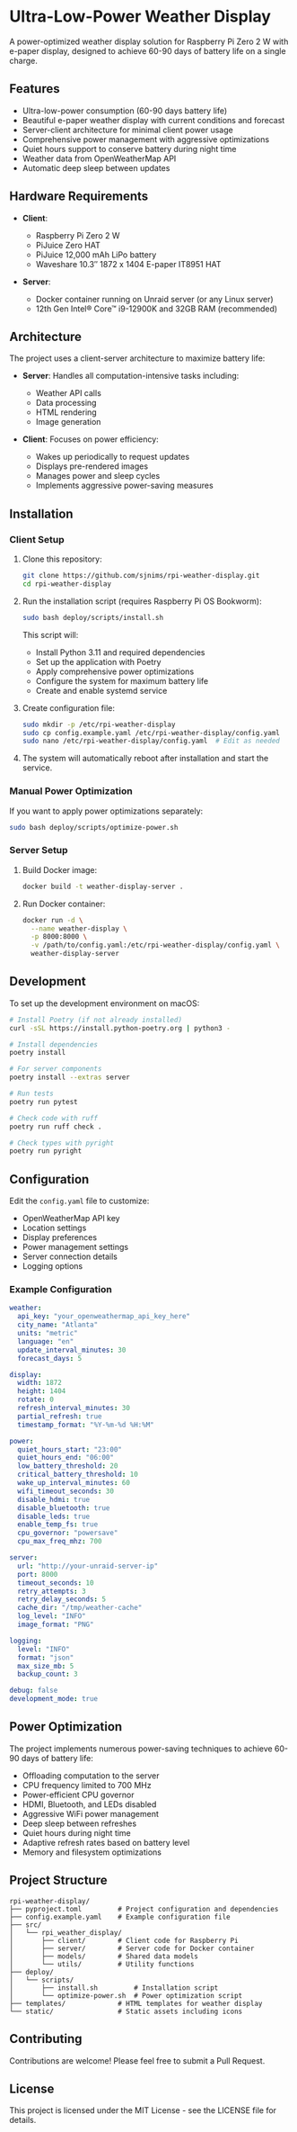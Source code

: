 # Ultra-Low-Power Weather Display

A power-optimized weather display solution for Raspberry Pi Zero 2 W with e-paper display, designed to achieve 60-90 days of battery life on a single charge.

## Features

- Ultra-low-power consumption (60-90 days battery life)
- Beautiful e-paper weather display with current conditions and forecast
- Server-client architecture for minimal client power usage
- Comprehensive power management with aggressive optimizations
- Quiet hours support to conserve battery during night time
- Weather data from OpenWeatherMap API
- Automatic deep sleep between updates

## Hardware Requirements

- **Client**:
  - Raspberry Pi Zero 2 W
  - PiJuice Zero HAT
  - PiJuice 12,000 mAh LiPo battery
  - Waveshare 10.3″ 1872 x 1404 E-paper IT8951 HAT

- **Server**:
  - Docker container running on Unraid server (or any Linux server)
  - 12th Gen Intel® Core™ i9-12900K and 32GB RAM (recommended)

## Architecture

The project uses a client-server architecture to maximize battery life:

- **Server**: Handles all computation-intensive tasks including:
  - Weather API calls
  - Data processing
  - HTML rendering
  - Image generation

- **Client**: Focuses on power efficiency:
  - Wakes up periodically to request updates
  - Displays pre-rendered images
  - Manages power and sleep cycles
  - Implements aggressive power-saving measures

## Installation

### Client Setup

1. Clone this repository:
   ```bash
   git clone https://github.com/sjnims/rpi-weather-display.git
   cd rpi-weather-display
   ```

2. Run the installation script (requires Raspberry Pi OS Bookworm):
   ```bash
   sudo bash deploy/scripts/install.sh
   ```

   This script will:
   - Install Python 3.11 and required dependencies
   - Set up the application with Poetry
   - Apply comprehensive power optimizations
   - Configure the system for maximum battery life
   - Create and enable systemd service

3. Create configuration file:
   ```bash
   sudo mkdir -p /etc/rpi-weather-display
   sudo cp config.example.yaml /etc/rpi-weather-display/config.yaml
   sudo nano /etc/rpi-weather-display/config.yaml  # Edit as needed
   ```

4. The system will automatically reboot after installation and start the service.

### Manual Power Optimization

If you want to apply power optimizations separately:

```bash
sudo bash deploy/scripts/optimize-power.sh
```

### Server Setup

1. Build Docker image:
   ```bash
   docker build -t weather-display-server .
   ```

2. Run Docker container:
   ```bash
   docker run -d \
     --name weather-display \
     -p 8000:8000 \
     -v /path/to/config.yaml:/etc/rpi-weather-display/config.yaml \
     weather-display-server
   ```

## Development

To set up the development environment on macOS:

```bash
# Install Poetry (if not already installed)
curl -sSL https://install.python-poetry.org | python3 -

# Install dependencies
poetry install

# For server components
poetry install --extras server

# Run tests
poetry run pytest

# Check code with ruff
poetry run ruff check .

# Check types with pyright
poetry run pyright
```

## Configuration

Edit the `config.yaml` file to customize:

- OpenWeatherMap API key
- Location settings
- Display preferences
- Power management settings
- Server connection details
- Logging options

### Example Configuration

```yaml
weather:
  api_key: "your_openweathermap_api_key_here"
  city_name: "Atlanta"
  units: "metric"
  language: "en"
  update_interval_minutes: 30
  forecast_days: 5

display:
  width: 1872
  height: 1404
  rotate: 0
  refresh_interval_minutes: 30
  partial_refresh: true
  timestamp_format: "%Y-%m-%d %H:%M"

power:
  quiet_hours_start: "23:00"
  quiet_hours_end: "06:00"
  low_battery_threshold: 20
  critical_battery_threshold: 10
  wake_up_interval_minutes: 60
  wifi_timeout_seconds: 30
  disable_hdmi: true
  disable_bluetooth: true
  disable_leds: true
  enable_temp_fs: true
  cpu_governor: "powersave"
  cpu_max_freq_mhz: 700

server:
  url: "http://your-unraid-server-ip"
  port: 8000
  timeout_seconds: 10
  retry_attempts: 3
  retry_delay_seconds: 5
  cache_dir: "/tmp/weather-cache"
  log_level: "INFO"
  image_format: "PNG"

logging:
  level: "INFO"
  format: "json"
  max_size_mb: 5
  backup_count: 3

debug: false
development_mode: true
```

## Power Optimization

The project implements numerous power-saving techniques to achieve 60-90 days of battery life:

- Offloading computation to the server
- CPU frequency limited to 700 MHz
- Power-efficient CPU governor
- HDMI, Bluetooth, and LEDs disabled
- Aggressive WiFi power management
- Deep sleep between refreshes
- Quiet hours during night time
- Adaptive refresh rates based on battery level
- Memory and filesystem optimizations

## Project Structure

```
rpi-weather-display/
├── pyproject.toml         # Project configuration and dependencies
├── config.example.yaml    # Example configuration file
├── src/
│   └── rpi_weather_display/
│       ├── client/        # Client code for Raspberry Pi
│       ├── server/        # Server code for Docker container
│       ├── models/        # Shared data models
│       └── utils/         # Utility functions
├── deploy/
│   └── scripts/
│       ├── install.sh         # Installation script
│       └── optimize-power.sh  # Power optimization script
├── templates/             # HTML templates for weather display
└── static/                # Static assets including icons
```

## Contributing

Contributions are welcome! Please feel free to submit a Pull Request.

## License

This project is licensed under the MIT License - see the LICENSE file for details.